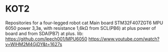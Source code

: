 # KOT2
Repositories for a four-legged robot cat
Main board STM32F407ZGT6
MPU 6050 power 3,3в, with resistance 1,6kΩ from SCL(PB6) at plus power of board and from SDA(PB7) at plus. lib: https://github.com/leech001/MPU6050 https://www.youtube.com/watch?v=WlHM2M4GjDY&t=1627s
